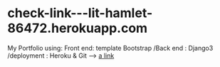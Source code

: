 # check-link---lit-hamlet-86472.herokuapp.com
My Portfolio using: Front end: template Bootstrap /Back end : Django3 /deployment : Heroku &amp; Git 
--> [a link](lit-hamlet-86472.herokuapp.com)
